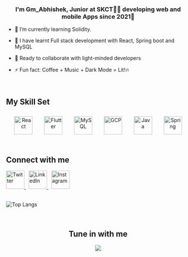 ### <div align="center">I'm Gm_Abhishek, Junior at SKCT👨‍💻 developing web and mobile Apps since 2021🚀</div>  
  

- 🔭 I’m currently learning Solidity.
  

- 🌱 I have learnt Full stack development with React, Spring boot and MySQL  
  

- 👫 Ready to collaborate with light-minded developers  
  

- ⚡ Fun fact: Coffee + Music + Dark Mode = Lit!🔥
  

<br/>  


## My Skill Set  
<div align="center">  
<a href="https://reactjs.org/" target="_blank"><img style="margin: 10" src="https://profilinator.rishav.dev/skills-assets/react-original-wordmark.svg" alt="React" height="50" /></a> &nbsp;
<a href="https://flutter.dev/" target="_blank"><img style="margin: 10" src="https://profilinator.rishav.dev/skills-assets/flutterio-icon.svg" alt="Flutter" height="50" /></a> &nbsp; 
<a href="https://www.mysql.com/" target="_blank"><img style="margin: 10" src="https://profilinator.rishav.dev/skills-assets/mysql-original-wordmark.svg" alt="MySQL" height="50" /></a>  &nbsp;
<a href="https://cloud.google.com/" target="_blank"><img style="margin: 10" src="https://profilinator.rishav.dev/skills-assets/google_cloud-icon.svg" alt="GCP" height="50" /></a> &nbsp; 
<a href="https://www.java.com/" target="_blank"><img style="margin: 10" src="https://profilinator.rishav.dev/skills-assets/java-original-wordmark.svg" alt="Java" height="50" /></a>  &nbsp;
<a href="https://docs.spring.io/spring-framework/docs/3.0.x/reference/expressions.html#:~:text=The%20Spring%20Expression%20Language%20(SpEL,and%20basic%20string%20templating%20functionality." target="_blank"><img style="margin: 10" src="https://profilinator.rishav.dev/skills-assets/springio-icon.svg" alt="Spring" height="50" /></a>  
</div>  

<br/>  


## Connect with me  
<div align="left">
<a href="https://twitter.com/Gm_Abhishek_" target="_blank">
<img src="https://www.transparentpng.com/download/twitter/bird-twitter-socialmedia-icons-png-5.png" height="50" margin="10px" alt="Twitter" />
</a>&nbsp;
<a href="https://www.linkedin.com/in/gm-abhishek-a39348224" target="_blank">
<img  src="https://www.pngmart.com/files/21/Linkedin-In-Logo-PNG-Isolated-Photos.png"  height="50" margin="10px" alt="LinkedIn"/>
</a>&nbsp;
<a href="https://instagram.com/g.m_a.b.h.i.s.h.e.k" target="_blank">
<img src="https://gmabhishek.github.io/Images/Instagram.png"  height="50" margin="10px" alt="Instagram"/>
</a>  
</div>  

<br/>

![Top Langs](https://github-readme-stats.vercel.app/api/top-langs/?username=GmAbhishek&theme=tokyonight)

<br/>  

## <div align="center">Tune in with me</div>
  
<div align="center">
  <a href="https://open.spotify.com/user/31tb2rg3vnytlj3g4rujpcldwrry?si=c78dc6749d624c85">
    <img src="https://spotify-github-profile.vercel.app/api/view.svg?uid=31tb2rg3vnytlj3g4rujpcldwrry&cover_image=true&theme=novatorem&show_offline=false&background_color=121212&interchange=true&bar_color=53b14f&bar_color_cover=false" />
  </a>
</div>


<br/>  


